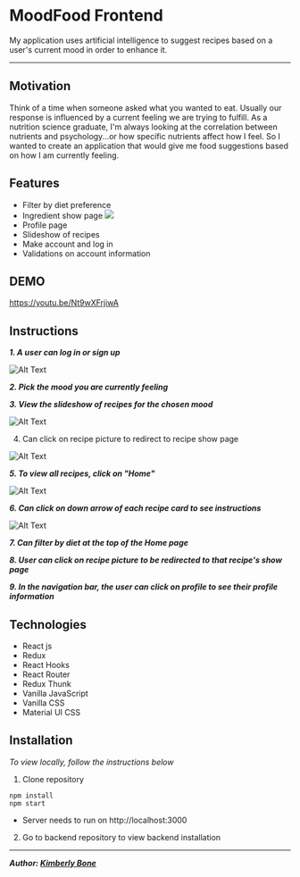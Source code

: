 # **MoodFood Frontend**

My application uses artificial intelligence to suggest recipes based on a user's current mood in order to enhance it.

---

## Motivation
Think of a time when someone asked what you wanted to eat. Usually our response is influenced by a current feeling we are trying to fulfill. As a nutrition science graduate, I'm always looking at the correlation between nutrients and psychology...or how specific nutrients affect how I feel. So I wanted to create an application that would give me food suggestions based on how I am currently feeling.

## Features

- Filter by diet preference
- Ingredient show page
![](MFIntro.gif)
- Profile page
- Slideshow of recipes
- Make account and log in
- Validations on account information


## DEMO

https://youtu.be/Nt9wXFrjiwA

## Instructions
***1. A user can log in or sign up***

![Alt Text](/Users/kimberlybone/dumbo-web-080519/mod-5/final-project/moodfood-frontend/src/Assets/MFIntro.gif)

***2. Pick the mood you are currently feeling***

***3. View the slideshow of recipes for the chosen mood***

![Alt Text](/Users/kimberlybone/dumbo-web-080519/mod-5/final-project/moodfood-frontend/src/Assets/MFChooseMood.gif)

4. Can click on recipe picture to redirect to recipe show page

![Alt Text](/Users/kimberlybone/dumbo-web-080519/mod-5/final-project/moodfood-frontend/src/Assets/MFShowPg.gif)

***5. To view all recipes, click on "Home"***

![Alt Text](/Users/kimberlybone/dumbo-web-080519/mod-5/final-project/moodfood-frontend/src/Assets/MFHome.gif)

***6. Can click on down arrow of each recipe card to see instructions***

![Alt Text](/Users/kimberlybone/dumbo-web-080519/mod-5/final-project/moodfood-frontend/src/Assets/MFRCard.gif)

***7. Can filter by diet at the top of the Home page***

***8. User can click on recipe picture to be redirected to that recipe's show page***

***9. In the navigation bar, the user can click on profile to see their profile information***


## Technologies
- React js
- Redux
- React Hooks
- React Router
- Redux Thunk
- Vanilla JavaScript
- Vanilla CSS
- Material UI CSS

## Installation

<!-- *To view live version, go to this URL:[]()* -->

*To view locally, follow the instructions below*
1. Clone repository

  ```
  npm install
  npm start
  ```
- Server needs to run on http://localhost:3000

2. Go to backend repository to view backend installation

---
***Author: [Kimberly Bone](https://github.com/kimberlybone)***
